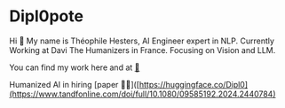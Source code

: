# Dipl0pote

Hi 👋
My name is Théophile Hesters, AI Engineer expert in NLP.
Currently Working at Davi The Humanizers in France.
Focusing on Vision and LLM. 

You can find my work here and at [🤗](https://huggingface.co/Dipl0)

Humanized AI in hiring [paper 🧑‍🎓]([https://huggingface.co/Dipl0](https://www.tandfonline.com/doi/full/10.1080/09585192.2024.2440784)

